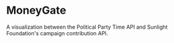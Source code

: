 MoneyGate
=========

A visualization between the Political Party Time API and Sunlight Foundation's campaign contribution API.
